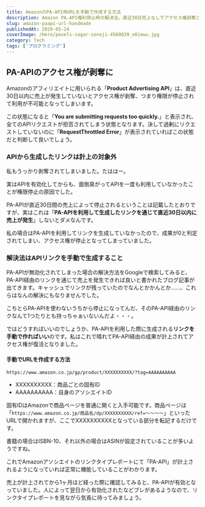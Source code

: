 ```yaml
---
title: AmazonのPA-API用URLを手動で作成する方法
description: Amazon PA-API権利停止時の解決法。直近30日売上なしでアクセス権剥奪された場合の手動アフィリエイトリンク作成方法。商品固有IDとアソシエイトIDを使った復活手順を詳説。
slug: amazon-paapi-url-handmade
publishedAt: 2019-05-24
coverImage: /Hero/pexels-sagar-soneji-4560039_o0imwu.jpg
category: Tech
tags: ['プログラミング']
---
```


## PA-APIのアクセス権が剥奪に

Amazonのアフィリエイトに用いられる「**Product Advertising API**」は、直近30日以内に売上が発生していないとアクセス権が剥奪、つまり権限が停止されて利用が不可能となってしまいます。

この状態になると「**You are submitting requests too quickly.**」と表示され、全てのAPIリクエストが拒否されてしまう状態となります。決して過剰にリクエストしていないのに「**RequestThrottled Error**」が表示されていればこの状態だと判断して良いでしょう。

### APIから生成したリンクは計上の対象外

私もうっかり剥奪されてしまいました。たははー。

実はAPIを有効化してからも、面倒臭がってAPIを一度も利用していなかったことが権限停止の原因でした。

PA-APIが直近30日間の売上によって停止されるということは記載したとおりですが、実はこれは「**PA-APIを利用して生成したリンクを通じて直近30日以内に売上が発生**」しないとダメなんです。

私の場合はPA-APIを利用してリンクを生成していなかったので、成果が0と判定されてしまい、アクセス権が停止となってしまっていました。

### 解決法はAPIリンクを手動で生成すること

PA-APIが無効化されてしまった場合の解決方法をGoogleで検索してみると、PA-API経由のリンクを通じて売上を発生できれば良いと書かれたブログ記事が出てきます。キャッシュでリンクが残っていたのでなんとかかんとか……、これらはなんの解決にもなりませんでした。

こちとらPA-APIを使わないうちから停止になってんだ、そのPA-API経由のリンクなんて1つたりとも持っちゃぁいないんだよ・・・。

ではどうすればいいのでしょうか、PA-APIを利用した際に生成される**リンクを手動で作ればいい**のです。私はこれで晴れてPA-API経由の成果が計上されてアクセス権が復活となりました。

#### 手動でURLを作成する方法

`https://www.amazon.co.jp/gp/product/XXXXXXXXXX/?tag=AAAAAAAAAA`

- XXXXXXXXXX：商品ごとの固有ID
- AAAAAAAAAA：自身のアソシエイトID

固有IDはAmazonで商品ページを普通に開くと入手可能です。商品ページは「`https://www.amazon.co.jp/商品名/dp/XXXXXXXXXX/ref=〜〜〜〜`」といったURLで開かれますが、ここでXXXXXXXXXXとなっている部分を転記するだけです。

書籍の場合はISBN-10、それ以外の場合はASINが設定されていることが多いようですね。

これでAmazonアソシエイトのリンクタイプレポートにて「PA-API」が計上されるようになっていれば正常に機能していることがわかります。

売上が計上されてから1ヶ月ほど経った際に確認してみると、PA-APIが有効となっていました。人によって翌日から有効化されたなどブレがあるようなので、リンクタイプレポートを見ながら気長に待ってみましょう。
